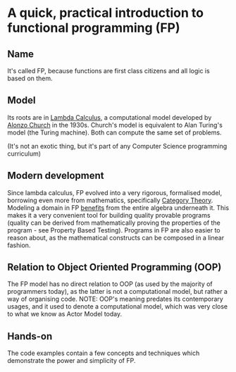# A quick, practical introduction to functional programming (FP)

## Name

It's called FP, because functions are first class citizens and all logic is based on them.


## Model

Its roots are in [Lambda Calculus](https://en.wikipedia.org/wiki/Lambda_calculus), a computational model developed by [Alonzo Church](https://en.wikipedia.org/wiki/Alonzo_Church) in the 1930s.
Church's model is equivalent to Alan Turing's model (the Turing machine). Both can compute the same set of problems.

(It's not an exotic thing, but  it's part of any Computer Science programming curriculum)


## Modern development

Since lambda calculus, FP evolved into a very rigorous, formalised model, borrowing even more from mathematics, specifically [Category Theory](https://en.wikipedia.org/wiki/Category_theory).
Modeling a domain in FP [benefits](https://en.wikipedia.org/wiki/Function_(mathematics)#In_computer_science) from the entire algebra underneath it. This makes it a very convenient tool for building quality provable programs (quality can be derived from mathematically proving the properties of the program - see Property Based Testing).
Programs in FP are also easier to reason about, as the mathematical constructs can be composed in a linear fashion.


## Relation to Object Oriented Programming (OOP)

The FP model has no direct relation to OOP (as used by the majority of programmers today), as the latter is not a computational model, but rather a way of organising code.
NOTE: OOP's meaning predates its contemporary usages, and it used to denote a computational model, which was very close to what we know as Actor Model today.


## Hands-on

The code examples contain a few concepts and techniques which demonstrate the power and simplicity of FP.